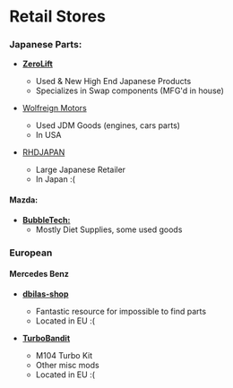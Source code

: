 # Retail Stores


### Japanese Parts:
- [**ZeroLift**](http://www.zerolift.com/)
  - Used & New High End Japanese Products
  - Specializes in Swap components (MFG'd in house)

- [Wolfreign Motors](http://www.wolfreignmotors.com/)
  - Used JDM Goods (engines, cars parts)
  - In USA

- [RHDJAPAN](https://www.rhdjapan.com/)
  - Large Japanese Retailer
  - In Japan :(

#### Mazda:
- [**BubbleTech:**](http://www.bubbletech.us/parts/)
  - Mostly Diet Supplies, some used goods

### European

#### Mercedes Benz
- [**dbilas-shop**](http://www.dbilas-shop.com/Products:::7.html)
  - Fantastic resource for impossible to find parts
  - Located in EU :(

- [**TurboBandit**](http://turbobandit.com/TURBO-Engine-tuning/turbokit/mercakit2)
  - M104 Turbo Kit
  - Other misc mods
  - Located in EU :(
